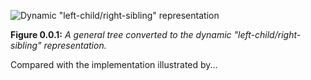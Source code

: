 ![Dynamic "left-child/right-sibling" representation](https://global.codio.com/opendsa/v5/Images/GenBin.png)

**Figure 0.0.1:** *A general tree converted to the dynamic "left-child/right-sibling" representation.*



Compared with the implementation illustrated by...